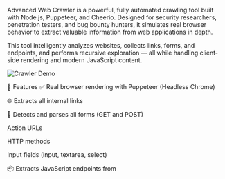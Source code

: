 Advanced Web Crawler is a powerful, fully automated crawling tool built with Node.js, Puppeteer, and Cheerio. Designed for security researchers, penetration testers, and bug bounty hunters, it simulates real browser behavior to extract valuable information from web applications in depth.

This tool intelligently analyzes websites, collects links, forms, and endpoints, and performs recursive exploration — all while handling client-side rendering and modern JavaScript content.

![Crawler Demo](https://github.com/EXPLOITFINDER/crawler/blob/main/crawler.gif?raw=true)


🚀 Features
✅ Real browser rendering with Puppeteer (Headless Chrome)

🌐 Extracts all internal links

🧾 Detects and parses all forms (GET and POST)

Action URLs

HTTP methods

Input fields (input, textarea, select)

📦 Extracts JavaScript endpoints from <script src="">

🔁 Recursive crawling up to a customizable depth

🔐 Ignores HTTPS errors, redirects, and extension blocks

💾 Saves output to files:

links.txt

forms.txt

endpoints.txt

⚡ Optimized for scanning vulnerable apps, test environments
